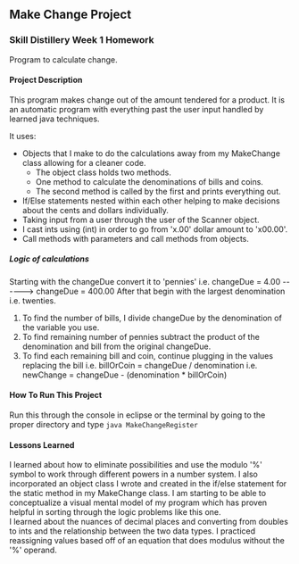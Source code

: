 ## Make Change Project

### Skill Distillery Week 1 Homework

Program to calculate change.

#### Project Description
This program makes change out of the amount tendered for a product.
It is an automatic program with everything past the user input handled by learned java techniques.

It uses: 
* Objects that I make to do the calculations away from my MakeChange class allowing for a cleaner code.
	* The object class holds two methods.
	* One method to calculate the denominations of bills and coins. 
	* The second method is called by the first and prints everything out.
* If/Else statements nested within each other helping to make decisions about the cents and dollars individually.
* Taking input from a user through the user of the Scanner object.
* I cast ints using (int) in order to go from 'x.00' dollar amount to 'x00.00'. 
* Call methods with parameters and call methods from objects.

##### Logic of calculations
Starting with the changeDue convert it to 'pennies' i.e. changeDue  = 4.00 ------> changeDue = 400.00
After that begin with the largest denomination i.e. twenties. 
1. To find the number of bills, I divide changeDue by the denomination of the variable you use.							
2. To find remaining number of pennies subtract the product of the denomination and bill from the original changeDue.  	
3. To find each remaining bill and coin, continue plugging in the values replacing the bill 
									i.e. billOrCoin  = changeDue / denomination
									i.e. newChange = changeDue - (denomination * billOrCoin)
									
#### How To Run This Project
Run this through the console in eclipse or the terminal by going to the proper directory and type ```java MakeChangeRegister```


#### Lessons Learned

I learned about how to eliminate possibilities and use the modulo '%' symbol to work through different powers in a number system. 
I also incorporated an object class I wrote and created in the if/else statement for the static method in my MakeChange class.
I am starting to be able to conceptualize a visual mental model of my program which has proven helpful in sorting through the logic 
problems like this one.  
I learned about the nuances of decimal places and converting from doubles to ints and the relationship between the two data types.
I practiced reassigning values based off of an equation that does modulus without the '%' operand.